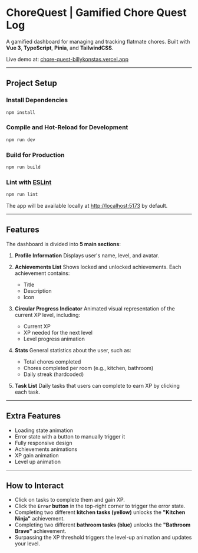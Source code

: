 # ChoreQuest | Gamified Chore Quest Log

A gamified dashboard for managing and tracking flatmate chores.
Built with **Vue 3**, **TypeScript**, **Pinia**, and **TailwindCSS**.

Live demo at: [chore-quest-billykonstas.vercel.app](https://chore-quest-billykonstas.vercel.app/)

---

## Project Setup

### Install Dependencies

```sh
npm install
```

### Compile and Hot-Reload for Development

```sh
npm run dev
```

### Build for Production

```sh
npm run build
```

### Lint with [ESLint](https://eslint.org/)

```sh
npm run lint
```

The app will be available locally at [http://localhost:5173](http://localhost:5173) by default.

---

## Features

The dashboard is divided into **5 main sections**:

1. **Profile Information**
   Displays user's name, level, and avatar.

2. **Achievements List**
   Shows locked and unlocked achievements. Each achievement contains:

    * Title
    * Description
    * Icon

3. **Circular Progress Indicator**
   Animated visual representation of the current XP level, including:

    * Current XP
    * XP needed for the next level
    * Level progress animation

4. **Stats**
   General statistics about the user, such as:

    * Total chores completed
    * Chores completed per room (e.g., kitchen, bathroom)
    * Daily streak (hardcoded)

5. **Task List**
   Daily tasks that users can complete to earn XP by clicking each task.

---

## Extra Features

* Loading state animation
* Error state with a button to manually trigger it
* Fully responsive design
* Achievements animations
* XP gain animation
* Level up animation

---

## How to Interact

* Click on tasks to complete them and gain XP.
* Click the **`Error` button** in the top-right corner to trigger the error state.
* Completing two different **kitchen tasks (yellow)** unlocks the **"Kitchen Ninja"** achievement.
* Completing two different **bathroom tasks (blue)** unlocks the **"Bathroom Brave"** achievement.
* Surpassing the XP threshold triggers the level-up animation and updates your level.


